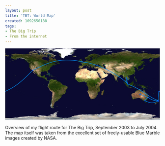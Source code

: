 ```yaml
---
layout: post
title: 'TBT: World Map'
created: 1092650188
tags:
- The Big Trip
- From the internet
---
```


<img src="/image/images/worldmap_s-1300.png"/>

Overview of my flight route for The Big Trip, September 2003 to July 2004.  The map itself was taken from the excellent set of freely-usable Blue Marble images created by NASA.
